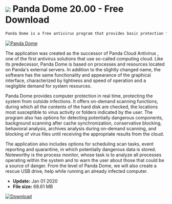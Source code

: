 # ![](https://cdn.softexe.net/static/icon/c/panda-dome-8124.png) Panda Dome 20.00 - Free Download

```sh
Panda Dome is a free antivirus program that provides basic protection for your computer against various types of malware and spyware components distributed via the Internet or removable storage media.
```
[![Panda Dome](https://gallery.dpcdn.pl/imgc/Tools/54256/g_-_420x350_1.5_-_xb35bff3c-6fcd-4d6b-bd8a-65dbf1dc5e1f.png)](https://softexe.net/win/security-privacy/antivirus/panda-dome:hpbd.html)

The application was created as the successor of Panda Cloud Antivirus , one of the first antivirus solutions that use so-called computing cloud. Like its predecessor, Panda Dome is based on processes and resources located on Panda's external servers. In addition to the slightly changed name, the software has the same functionality and appearance of the graphical interface, characterized by lightness and speed of operation and a negligible demand for system resources.
 
 Panda Dome provides computer protection in real time, protecting the system from outside infections. It offers on-demand scanning functions, during which all the contents of the hard disk are checked, the locations most susceptible to virus activity or folders indicated by the user. The program also has options for detecting potentially dangerous components, background scanning after cache synchronization, conservative blocking, behavioral analysis, archives analysis during on-demand scanning, and blocking of virus files until receiving the appropriate results from the cloud.
 
 The application also includes options for scheduling scan tasks, event reporting and quarantine, in which potentially dangerous data is stored. Noteworthy is the process monitor, whose task is to analyze all processes operating within the system and to warn the user about those that could be a source of danger. From the level of Panda Dome, we will also create a rescue USB drive, help while running an already infected computer.


- **Update:** Jan 01 2020
- **File size:** 68.61 MB

[![Download](https://cdn.softexe.net/static/img/download.png)](https://softexe.net/win/security-privacy/antivirus/panda-dome:hpbd.html)

